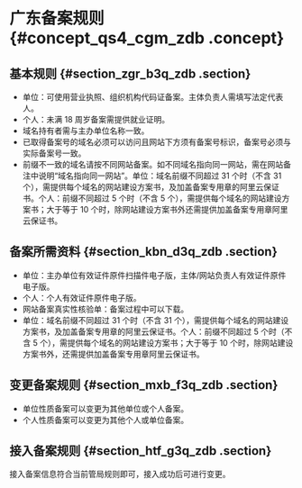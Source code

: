 # 广东备案规则 {#concept_qs4_cgm_zdb .concept}

## 基本规则 {#section_zgr_b3q_zdb .section}

-   单位：可使用营业执照、组织机构代码证备案。主体负责人需填写法定代表人。
-   个人：未满 18 周岁备案需提供就业证明。
-   域名持有者需与主办单位名称一致。
-   已取得备案号的域名必须可以访问且网站下方须有备案号标识，备案号必须与实际备案号一致。
-   前缀不一致的域名请按不同网站备案。如不同域名指向同一网站，需在网站备注中说明“域名指向同一网站”。单位：域名前缀不同超过 31 个时（不含 31 个），需提供每个域名的网站建设方案书，及加盖备案专用章的阿里云保证书。个人：前缀不同超过 5 个时（不含 5 个），需提供每个域名的网站建设方案书；大于等于 10 个时，除网站建设方案书外还需提供加盖备案专用章阿里云保证书。

## 备案所需资料 {#section_kbn_d3q_zdb .section}

-   单位：主办单位有效证件原件扫描件电子版，主体/网站负责人有效证件原件电子版。
-   个人：个人有效证件原件电子版。
-   网站备案真实性核验单：备案过程中可以下载。
-   单位：域名前缀不同超过 31 个时（不含 31 个），需提供每个域名的网站建设方案书，及加盖备案专用章的阿里云保证书。个人：前缀不同超过 5 个时（不含 5 个），需提供每个域名的网站建设方案书；大于等于 10 个时，除网站建设方案书外，还需提供加盖备案专用章阿里云保证书。

## 变更备案规则 {#section_mxb_f3q_zdb .section}

-   单位性质备案可以变更为其他单位或个人备案。
-   个人性质备案可以变更为其他个人或单位备案。

## 接入备案规则 {#section_htf_g3q_zdb .section}

接入备案信息符合当前管局规则即可，接入成功后可进行变更。

